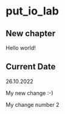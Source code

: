 # put_io_lab
## New chapter
Hello world!

## Current Date
26.10.2022

My new change :-)


My change number 2
